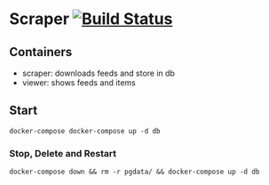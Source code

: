 # Scraper [![Build Status](https://travis-ci.com/doerfli/feedscraper.svg?branch=master)](https://travis-ci.com/doerfli/feedscraper)

## Containers

- scraper: downloads feeds and store in db
- viewer: shows feeds and items

## Start 

```
docker-compose docker-compose up -d db
```

### Stop, Delete and Restart 

```
docker-compose down && rm -r pgdata/ && docker-compose up -d db
```
